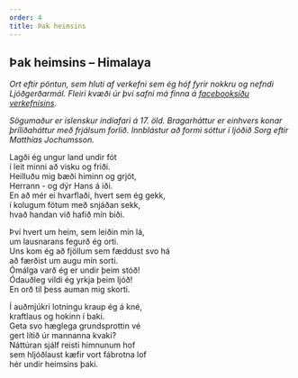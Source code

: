 ```yaml
---
order: 4
title: Þak heimsins
---
```


## Þak heimsins – Himalaya

*Ort eftir pöntun, sem hluti af verkefni sem ég hóf fyrir nokkru og nefndi Ljóðgerðarmál. Fleiri kvæði úr því safni má finna á [facebooksíðu verkefnisins](https://www.facebook.com/ljodgerdarmal).*

*Sögumaður er íslenskur indíafari á 17. öld. Bragarháttur er einhvers konar þríliðaháttur með frjálsum forlið. Innblástur að formi sóttur í ljóðið Sorg eftir Matthías Jochumsson.*

Lagði ég ungur land undir fót  
í leit minni að visku og friði.  
Heilluðu mig bæði himinn og grjót,  
Herrann - og dýr Hans á iði.  
En að mér ei hvarflaði, hvert sem ég gekk,  
í kolugum fötum með snjáðan sekk,  
hvað handan við hafið mín biði.

Því hvert um heim, sem leiðin mín lá,  
um lausnarans fegurð ég orti.  
Uns kom ég að fjöllum sem fæddust svo há  
að færðist um augu mín sorti.  
Ómálga varð ég er undir þeim stóð!  
Ódauðleg vildi ég yrkja þeim ljóð!  
En orð til þess auman mig skorti.

Í auðmjúkri lotningu kraup ég á kné,  
kraftlaus og hokinn í baki.  
Geta svo hæglega grundsprottin vé  
gert lítið úr mannanna kvaki?  
Náttúran sjálf reisti himnunum hof  
sem hljóðlaust kæfir vort fábrotna lof  
hér undir heimsins þaki.

